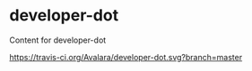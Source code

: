 # developer-dot
Content for developer-dot

https://travis-ci.org/Avalara/developer-dot.svg?branch=master
